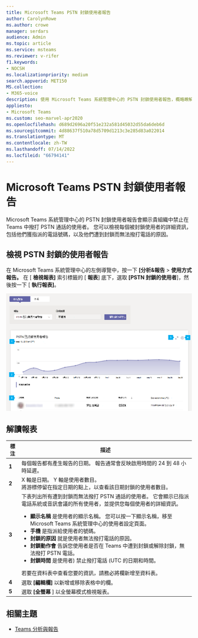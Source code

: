 ```yaml
---
title: Microsoft Teams PSTN 封鎖使用者報告
author: CarolynRowe
ms.author: crowe
manager: serdars
audience: Admin
ms.topic: article
ms.service: msteams
ms.reviewer: v-rifer
f1.keywords:
- NOCSH
ms.localizationpriority: medium
search.appverid: MET150
MS.collection:
- M365-voice
description: 使用 Microsoft Teams 系統管理中心的 PSTN 封鎖使用者報告，概略瞭解貴組織的 Teams 使用者無法撥打 PSTN 電話。
appliesto:
- Microsoft Teams
ms.custom: seo-marvel-apr2020
ms.openlocfilehash: d689d2696a20f51e232a581d45032d55da6deb6d
ms.sourcegitcommit: 4d88637f510a78d5709d1213c3e285d83a022014
ms.translationtype: MT
ms.contentlocale: zh-TW
ms.lasthandoff: 07/14/2022
ms.locfileid: "66794141"
---
```

# <a name="microsoft-teams-pstn-blocked-users-report"></a>Microsoft Teams PSTN 封鎖使用者報告

Microsoft Teams 系統管理中心的 PSTN 封鎖使用者報告會顯示貴組織中禁止在 Teams 中撥打 PSTN 通話的使用者。 您可以檢視每個被封鎖使用者的詳細資訊，包括他們獲指派的電話號碼，以及他們遭到封鎖而無法撥打電話的原因。

## <a name="view-the-pstn-blocked-users-report"></a>檢視 PSTN 封鎖的使用者報告

在 Microsoft Teams 系統管理中心的左側導覽中，按一下 **[分析&報告**  >  **使用方式報告。** 在 [ **檢視報表]** 索引標籤的 [ **報表**] 底下，選取 **[PSTN 封鎖的使用者**]，然後按一下 [ **執行報表]**。

![系統管理中心中 PSTN 封鎖使用者報告的螢幕擷取畫面。](../media/teams-reports-pstn-blocked-users-with-callouts.png "Microsoft Teams 系統管理中心的 PSTN 封鎖使用者報告有編號圖說文字的螢幕擷取畫面")

## <a name="interpret-the-report"></a>解讀報表

|標注 |描述  |
|--------|-------------|
|**1**   |每個報告都有產生報告的日期。 報告通常會反映啟用時間的 24 到 48 小時延遲。 |
|**2**   |X 軸是日期。 Y 軸是使用者數目。 <br>將游標停留在指定日期的點上，以查看該日期封鎖的使用者數目。 |
|**3**   |下表列出所有遭到封鎖而無法撥打 PSTN 通話的使用者。  它會顯示已指派電話系統或音訊會議的所有使用者，並提供您每個使用者的詳細資訊。 <ul><li>**顯示名稱** 是使用者的顯示名稱。 您可以按一下顯示名稱，移至 Microsoft Teams 系統管理中心的使用者設定頁面。 </li> <li>**手機** 是指派給使用者的號碼。</li> <li>**封鎖的原因** 就是使用者無法撥打電話的原因。</li><li>**封鎖動作會**  告訴您使用者是否在 Teams 中遭到封鎖或解除封鎖，無法撥打 PSTN 電話。</li> <li>**封鎖時間** 是使用者) 禁止撥打電話 (UTC 的日期和時間。</li></li> </ul>若要在資料表中查看您要的資訊，請務必將欄新增至資料表。 |
|**4**   |選取 **[編輯欄]** 以新增或移除表格中的欄。|
|**5**   |選取 **[全螢幕** ] 以全螢幕模式檢視報表。|

## <a name="related-topics"></a>相關主題

- [Teams 分析與報告](teams-reporting-reference.md)